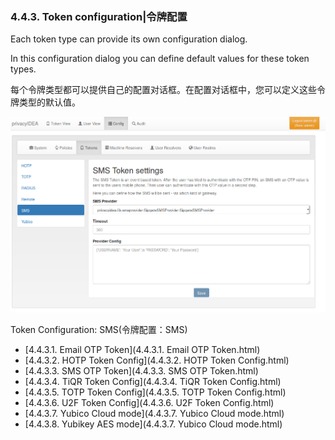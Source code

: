 ### 4.4.3. Token configuration|令牌配置

Each token type can provide its own configuration dialog.

In this configuration dialog you can define default values for these token types.

每个令牌类型都可以提供自己的配置对话框。在配置对话框中，您可以定义这些令牌类型的默认值。


![token-config](../Contents/token-config.png)

Token Configuration: SMS(令牌配置：SMS)

* [4.4.3.1. Email OTP Token](4.4.3.1. Email OTP Token.html)
* [4.4.3.2. HOTP Token Config](4.4.3.2. HOTP Token Config.html)
* [4.4.3.3. SMS OTP Token](4.4.3.3. SMS OTP Token.html)
* [4.4.3.4. TiQR Token Config](4.4.3.4. TiQR Token Config.html)
* [4.4.3.5. TOTP Token Config](4.4.3.5. TOTP Token Config.html)
* [4.4.3.6. U2F Token Config](4.4.3.6. U2F Token Config.html)
* [4.4.3.7. Yubico Cloud mode](4.4.3.7. Yubico Cloud mode.html)
* [4.4.3.8. Yubikey AES mode](4.4.3.7. Yubico Cloud mode.html)
